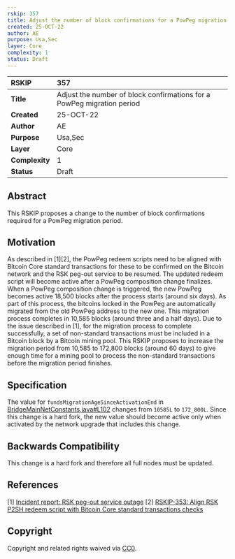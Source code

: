 ```yaml
---
rskip: 357
title: Adjust the number of block confirmations for a PowPeg migration period
created: 25-OCT-22
author: AE
purpose: Usa,Sec
layer: Core
complexity: 1
status: Draft
---
```


|RSKIP          |357           |
| :------------ |:-------------|
|**Title**      |Adjust the number of block confirmations for a PowPeg migration period |
|**Created**    |25-OCT-22 |
|**Author**     |AE |
|**Purpose**    |Usa,Sec |
|**Layer**      |Core |
|**Complexity** |1 |
|**Status**     |Draft |

## Abstract

This RSKIP proposes a change to the number of block confirmations required for a PowPeg migration period.

## Motivation

As described in [1][2], the PowPeg redeem scripts need to be aligned with Bitcoin Core standard transactions for these to be confirmed on the Bitcoin network and the RSK peg-out service to be resumed. The updated redeem script will become active after a PowPeg composition change finalizes. When a PowPeg composition change is triggered, the new PowPeg becomes active 18,500 blocks after the process starts (around six days). As part of this process, the bitcoins locked in the PowPeg are automatically migrated from the old PowPeg address to the new one. This migration process completes in 10,585 blocks (around three and a half days). Due to the issue described in [1], for the migration process to complete successfully, a set of non-standard transactions must be included in a Bitcoin block by a Bitcoin mining pool. This RSKIP proposes to increase the migration period from 10,585 to 172,800 blocks (around 60 days) to give enough time for a mining pool to process the non-standard transactions before the migration period finishes.

## Specification

The value for `fundsMigrationAgeSinceActivationEnd` in [BridgeMainNetConstants.java#L102](https://github.com/rsksmart/rskj/blob/0fbd4bbbfa464d5031f09a622ce34778ac8327c3/rskj-core/src/main/java/co/rsk/config/BridgeMainNetConstants.java#L102) changes from `10585L` to `172_800L`. Since this change is a hard fork, the new value should become active only when activated by the network upgrade that includes this change.

## Backwards Compatibility

This change is a hard fork and therefore all full nodes must be updated.

## References

[1] [Incident report: RSK peg-out service outage](https://blog.rsk.co/noticia/incident-report-rsk-peg-out-service-outage/) 
[2] [RSKIP-353: Align RSK P2SH redeem script with Bitcoin Core standard transactions checks](https://github.com/rsksmart/RSKIPs/blob/master/IPs/RSKIP353.md)

## Copyright

Copyright and related rights waived via [CC0](https://creativecommons.org/publicdomain/zero/1.0/).
